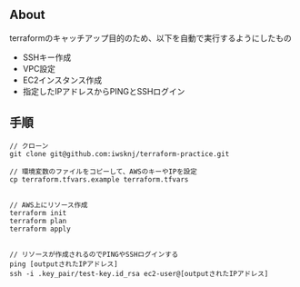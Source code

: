 ## About

terraformのキャッチアップ目的のため、以下を自動で実行するようにしたもの
- SSHキー作成
- VPC設定
- EC2インスタンス作成
- 指定したIPアドレスからPINGとSSHログイン

## 手順

```shell
// クローン
git clone git@github.com:iwsknj/terraform-practice.git

// 環境変数のファイルをコピーして、AWSのキーやIPを設定
cp terraform.tfvars.example terraform.tfvars


// AWS上にリソース作成
terraform init
terraform plan
terraform apply


// リソースが作成されるのでPINGやSSHログインする
ping [outputされたIPアドレス]
ssh -i .key_pair/test-key.id_rsa ec2-user@[outputされたIPアドレス]
```
